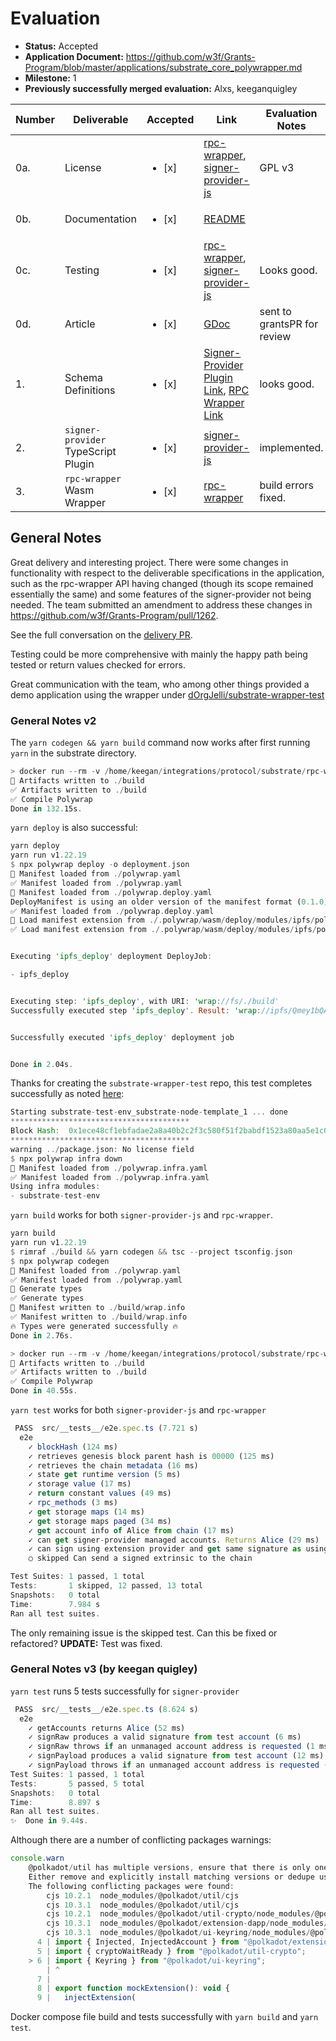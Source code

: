 # Evaluation

- **Status:** Accepted
- **Application Document:** https://github.com/w3f/Grants-Program/blob/master/applications/substrate_core_polywrapper.md
- **Milestone:** 1
- **Previously successfully merged evaluation:** Alxs, keeganquigley

| Number | Deliverable | Accepted | Link | Evaluation Notes |
| ------ | ----------- | -------- | ---- |----------------- |
| 0a. | License | <ul><li>[x] </li></ul> | [rpc-wrapper](https://github.com/polywrap/integrations/blob/main/protocol/substrate/rpc-wrapper/LICENSE.md), [signer-provider-js](https://github.com/polywrap/integrations/blob/main/protocol/substrate/signer-provider-js/LICENSE.md) | GPL v3 |
| 0b. | Documentation | <ul><li>[x] </li></ul> | [README](https://github.com/polywrap/integrations/blob/main/protocol/substrate/rpc-wrapper/README.md) | |
| 0c. | Testing | <ul><li>[x] </li></ul> | [rpc-wrapper](https://github.com/polywrap/integrations/blob/main/protocol/substrate/rpc-wrapper/src/__tests__/e2e.spec.ts), [signer-provider-js](https://github.com/polywrap/integrations/blob/main/protocol/substrate/signer-provider-js/src/__tests__/e2e.spec.ts) | Looks good.
| 0d. | Article | <ul><li>[x] </li></ul> | [GDoc](https://docs.google.com/document/d/1G7l0sgyEI_X9ucnEkJMUcD_bYo-FeCm9Ot_ETR7giiM/edit#heading=h.uzkbekb348bf) | sent to grantsPR for review |
| 1. | Schema Definitions | <ul><li>[x] </li></ul> | [Signer-Provider Plugin Link](https://github.com/polywrap/integrations/blob/main/protocol/substrate/signer-provider-js/src/schema.graphql), [RPC Wrapper Link](https://github.com/polywrap/integrations/blob/main/protocol/substrate/rpc-wrapper/schema.graphql) | looks good.
| 2. | `signer-provider` TypeScript Plugin | <ul><li>[x] </li></ul>  | [signer-provider-js](https://github.com/polywrap/integrations/tree/main/protocol/substrate/signer-provider-js) | implemented.
| 3. | `rpc-wrapper` Wasm Wrapper | <ul><li>[x] </li></ul> | [rpc-wrapper](https://github.com/polywrap/integrations/tree/main/protocol/substrate/rpc-wrapper) | build errors fixed.

## General Notes

Great delivery and interesting project.
There were some changes in functionality with respect to the deliverable specifications in the application, such as the rpc-wrapper API having changed (though its scope remained essentially the same) and some features of the signer-provider not being needed.
The team submitted an amendment to address these changes in https://github.com/w3f/Grants-Program/pull/1262.

See the full conversation on the [delivery PR](https://github.com/w3f/Grant-Milestone-Delivery/pull/610).

Testing could be more comprehensive with mainly the happy path being tested or return values checked for errors.

Great communication with the team, who among other things provided a demo application using the wrapper under [dOrgJelli/substrate-wrapper-test](https://github.com/dOrgJelli/substrate-wrapper-test)

### General Notes v2

The `yarn codegen && yarn build` command now works after first running `yarn` in the substrate directory.
```rust
> docker run --rm -v /home/keegan/integrations/protocol/substrate/rpc-wrapper/.polywrap/wasm/build/project:/project -v /home/keegan/integrations/protocol/substrate/rpc-wrapper/.polywrap/wasm/build/linked-packages:/linked-packages polywrap/vm-base-rs:latest /bin/bash -c "chmod -R 777 /project && chmod -R 777 /linked-packages"
🔄 Artifacts written to ./build
✅ Artifacts written to ./build
✅ Compile Polywrap
Done in 132.15s.
```

`yarn deploy` is also successful:
```rust
yarn deploy
yarn run v1.22.19
$ npx polywrap deploy -o deployment.json
🔄 Manifest loaded from ./polywrap.yaml
✅ Manifest loaded from ./polywrap.yaml
🔄 Manifest loaded from ./polywrap.deploy.yaml
DeployManifest is using an older version of the manifest format (0.1.0). Please update your manifest to the latest version (0.2.0) by using the "polywrap manifest migrate <type>" command.
✅ Manifest loaded from ./polywrap.deploy.yaml
🔄 Load manifest extension from ./.polywrap/wasm/deploy/modules/ipfs/polywrap.deploy.ext.json
✅ Load manifest extension from ./.polywrap/wasm/deploy/modules/ipfs/polywrap.deploy.ext.json


Executing 'ipfs_deploy' deployment DeployJob:

- ipfs_deploy


Executing step: 'ipfs_deploy', with URI: 'wrap://fs/./build'
Successfully executed step 'ipfs_deploy'. Result: 'wrap://ipfs/Qmey1bQAhfoNNkXVabipcNE9CkcNkf5wQd4Qz9Z4kuo4UE'


Successfully executed 'ipfs_deploy' deployment job


Done in 2.04s.
```

Thanks for creating the `substrate-wrapper-test` repo, this test completes successfully as noted [here](https://github.com/w3f/Grant-Milestone-Delivery/pull/610#issuecomment-1361709184):
```rust
Starting substrate-test-env_substrate-node-template_1 ... done
****************************************
Block Hash:  0x1ece48cf1ebfadae2a8a40b2c2f3c580f51f2babdf1523a80aa5e1c050411cfe
****************************************
warning ../package.json: No license field
$ npx polywrap infra down
🔄 Manifest loaded from ./polywrap.infra.yaml
✅ Manifest loaded from ./polywrap.infra.yaml
Using infra modules:
- substrate-test-env
```

`yarn build` works for both `signer-provider-js` and `rpc-wrapper`.

```rust
yarn build
yarn run v1.22.19
$ rimraf ./build && yarn codegen && tsc --project tsconfig.json
$ npx polywrap codegen
🔄 Manifest loaded from ./polywrap.yaml
✅ Manifest loaded from ./polywrap.yaml
🔄 Generate types
✅ Generate types
🔄 Manifest written to ./build/wrap.info
✅ Manifest written to ./build/wrap.info
🔥 Types were generated successfully 🔥
Done in 2.76s.
```
```rust
> docker run --rm -v /home/keegan/integrations/protocol/substrate/rpc-wrapper/.polywrap/wasm/build/project:/project -v /home/keegan/integrations/protocol/substrate/rpc-wrapper/.polywrap/wasm/build/linked-packages:/linked-packages polywrap/vm-base-rs:latest /bin/bash -c "chmod -R 777 /project && chmod -R 777 /linked-packages"
🔄 Artifacts written to ./build
✅ Artifacts written to ./build
✅ Compile Polywrap
Done in 40.55s.
```

`yarn test` works for both `signer-provider-js` and `rpc-wrapper` 
```js
 PASS  src/__tests__/e2e.spec.ts (7.721 s)
  e2e
    ✓ blockHash (124 ms)
    ✓ retrieves genesis block parent hash is 00000 (125 ms)
    ✓ retrieves the chain metadata (16 ms)
    ✓ state get runtime version (5 ms)
    ✓ storage value (17 ms)
    ✓ return constant values (49 ms)
    ✓ rpc_methods (3 ms)
    ✓ get storage maps (14 ms)
    ✓ get storage maps paged (34 ms)
    ✓ get account info of Alice from chain (17 ms)
    ✓ can get signer-provider managed accounts. Returns Alice (29 ms)
    ✓ can sign using extension provider and get same signature as using polkadot-js directly (10 ms)
    ○ skipped Can send a signed extrinsic to the chain

Test Suites: 1 passed, 1 total
Tests:       1 skipped, 12 passed, 13 total
Snapshots:   0 total
Time:        7.984 s
Ran all test suites.
```
The only remaining issue is the skipped test. Can this be fixed or refactored?
**UPDATE:** Test was fixed.

### General Notes v3 (by keegan quigley)

`yarn test` runs 5 tests successfully for `signer-provider`

```js
 PASS  src/__tests__/e2e.spec.ts (8.624 s)
  e2e
    ✓ getAccounts returns Alice (52 ms)
    ✓ signRaw produces a valid signature from test account (6 ms)
    ✓ signRaw throws if an unmanaged account address is requested (1 ms)
    ✓ signPayload produces a valid signature from test account (12 ms)
    ✓ signPayload throws if an unmanaged account address is requested (1 ms)
Test Suites: 1 passed, 1 total
Tests:       5 passed, 5 total
Snapshots:   0 total
Time:        8.897 s
Ran all test suites.
✨  Done in 9.44s.
```
Although there are a number of conflicting packages warnings:
```js
console.warn
    @polkadot/util has multiple versions, ensure that there is only one installed.
    Either remove and explicitly install matching versions or dedupe using your package manager.
    The following conflicting packages were found:
    	cjs 10.2.1	node_modules/@polkadot/util/cjs
    	cjs 10.3.1	node_modules/@polkadot/util/cjs
    	cjs 10.2.1	node_modules/@polkadot/util-crypto/node_modules/@polkadot/wasm-crypto/node_modules/@polkadot/util/cjs
    	cjs 10.3.1	node_modules/@polkadot/extension-dapp/node_modules/@polkadot/util/cjs
    	cjs 10.3.1	node_modules/@polkadot/ui-keyring/node_modules/@polkadot/util/cjs
      4 | import { Injected, InjectedAccount } from "@polkadot/extension-inject/types";
      5 | import { cryptoWaitReady } from "@polkadot/util-crypto";
    > 6 | import { Keyring } from "@polkadot/ui-keyring";
        | ^
      7 |
      8 | export function mockExtension(): void {
      9 |   injectExtension(

```
Docker compose file build and tests successfully with `yarn build` and `yarn test`. 


